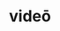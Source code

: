 ---
title: videō
meaning: to see
ch: four
pos: verb
inf: vidēre
secondppstem: vid
infend: ēre
conjugation: second
derivatives: vision, evidence
mt: yes
mt1thru4: yes
ss: yes
ss3: yes
---